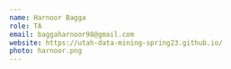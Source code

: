 ```yaml
---
name: Harnoor Bagga	
role: TA
email: baggaharnoor98@gmail.com
website: https://utah-data-mining-spring23.github.io/
photo: harnoor.png
---
```

    
    
